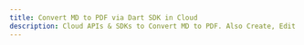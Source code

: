 ---title: Convert MD to PDF via Dart SDK in Clouddescription: Cloud APIs & SDKs to Convert MD to PDF. Also Create, Edit & Render Microsoft Word & OpenOffice documents in the Cloud.---